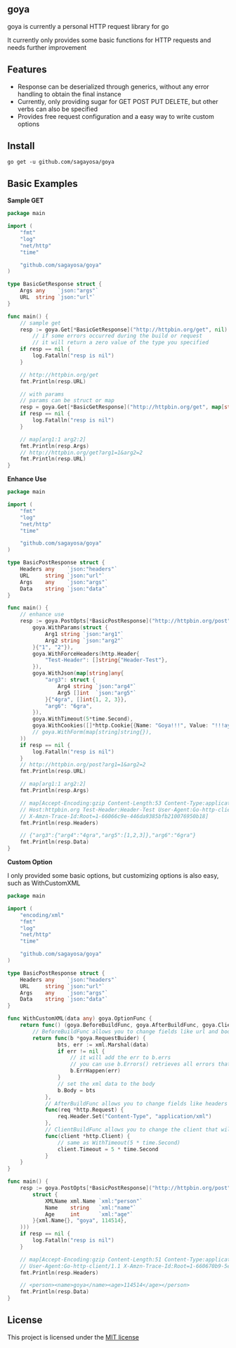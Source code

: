 ## goya

goya is currently a personal HTTP request library for go

It currently only provides some basic functions for HTTP requests and needs further improvement



## Features

- Response can be deserialized through generics, without any error handling to obtain the final instance
- Currently, only providing sugar for GET POST PUT DELETE, but other verbs can also be specified
- Provides free request configuration and a easy way to write custom options



## Install

`go get -u github.com/sagayosa/goya`



## Basic Examples

**Sample GET**

``````go
package main

import (
	"fmt"
	"log"
	"net/http"
	"time"

	"github.com/sagayosa/goya"
)

type BasicGetResponse struct {
	Args any    `json:"args"`
	URL  string `json:"url"`
}

func main() {
	// sample get
	resp := goya.Get[*BasicGetResponse]("http://httpbin.org/get", nil)
    	// if some errors occurred during the build or request
    	// it will return a zero value of the type you specified
	if resp == nil {
		log.Fatalln("resp is nil")
	}

	// http://httpbin.org/get
	fmt.Println(resp.URL)

	// with params
	// params can be struct or map
	resp = goya.Get[*BasicGetResponse]("http://httpbin.org/get", map[string]string{"arg1": "1", "arg2": "2"})
	if resp == nil {
		log.Fatalln("resp is nil")
	}

	// map[arg1:1 arg2:2]
	fmt.Println(resp.Args)
	// http://httpbin.org/get?arg1=1&arg2=2
	fmt.Println(resp.URL)
}
``````

**Enhance Use**

``````go
package main

import (
	"fmt"
	"log"
	"net/http"
	"time"

	"github.com/sagayosa/goya"
)

type BasicPostResponse struct {
	Headers any    `json:"headers"`
	URL     string `json:"url"`
	Args    any    `json:"args"`
	Data    string `json:"data"`
}

func main() {
	// enhance use
	resp := goya.PostOpts[*BasicPostResponse]("http://httpbin.org/post", goya.NewOption(
		goya.WithParams(struct {
			Arg1 string `json:"arg1"`
			Arg2 string `json:"arg2"`
		}{"1", "2"}),
		goya.WithForceHeaders(http.Header{
			"Test-Header": []string{"Header-Test"},
		}),
		goya.WithJson(map[string]any{
			"arg3": struct {
				Arg4 string `json:"arg4"`
				Arg5 []int  `json:"arg5"`
			}{"4gra", []int{1, 2, 3}},
			"arg6": "6gra",
		}),
		goya.WithTimeout(5*time.Second),
		goya.WithCookies([]*http.Cookie{{Name: "Goya!!!", Value: "!!!ayoG"}}),
		// goya.WithForm(map[string]string{}),
	))
	if resp == nil {
		log.Fatalln("resp is nil")
	}
	// http://httpbin.org/post?arg1=1&arg2=2
	fmt.Println(resp.URL)

	// map[arg1:1 arg2:2]
	fmt.Println(resp.Args)

	// map[Accept-Encoding:gzip Content-Length:53 Content-Type:application/json Cookie:Goya!!!=!!!ayoG
	// Host:httpbin.org Test-Header:Header-Test User-Agent:Go-http-client/1.1
	// X-Amzn-Trace-Id:Root=1-66066c9e-446da9385bfb210076950b18]
	fmt.Println(resp.Headers)

	// {"arg3":{"arg4":"4gra","arg5":[1,2,3]},"arg6":"6gra"}
	fmt.Println(resp.Data)
}

``````

**Custom Option**

I only provided some basic options, but customizing options is also easy, such as WithCustomXML

``````go
package main

import (
	"encoding/xml"
	"fmt"
	"log"
	"net/http"
	"time"

	"github.com/sagayosa/goya"
)

type BasicPostResponse struct {
	Headers any    `json:"headers"`
	URL     string `json:"url"`
	Args    any    `json:"args"`
	Data    string `json:"data"`
}

func WithCustomXML(data any) goya.OptionFunc {
	return func() (goya.BeforeBuildFunc, goya.AfterBuildFunc, goya.ClientBuildFunc) {
		// BeforeBuildFunc allows you to change fields like url and body before the *http.Request is built
		return func(b *goya.RequestBuider) {
				bts, err := xml.Marshal(data)
				if err != nil {
					// it will add the err to b.errs
					// you can use b.Errors() retrieves all errors that occurred during the build
					b.ErrHappen(err)
				}
				// set the xml data to the body
				b.Body = bts
			},
			// AfterBuildFunc allows you to change fields like headers after the *http.Request is built
			func(req *http.Request) {
				req.Header.Set("Content-Type", "application/xml")
			},
			// ClientBuildFunc allows you to change the client that will ultimately be used for client.Do(request)
			func(client *http.Client) {
				// same as WithTimeout(5 * time.Second)
				client.Timeout = 5 * time.Second
			}
	}
}

func main() {
	resp := goya.PostOpts[*BasicPostResponse]("http://httpbin.org/post", goya.NewOption(WithCustomXML(
		struct {
			XMLName xml.Name `xml:"person"`
			Name    string   `xml:"name"`
			Age     int      `xml:"age"`
		}{xml.Name{}, "goya", 114514},
	)))
	if resp == nil {
		log.Fatalln("resp is nil")
	}

	// map[Accept-Encoding:gzip Content-Length:51 Content-Type:application/xml Host:httpbin.org
	// User-Agent:Go-http-client/1.1 X-Amzn-Trace-Id:Root=1-660670b9-5edbb9e566d1ace01214a675]
	fmt.Println(resp.Headers)

	// <person><name>goya</name><age>114514</age></person>
	fmt.Println(resp.Data)
}

``````



## License

This project is licensed under the [MIT license](https://github.com/sagayosa/goya/blob/master/LICENSE)

